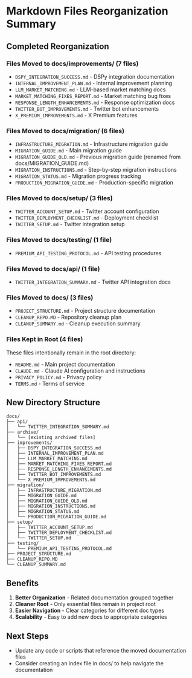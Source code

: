 # Markdown Files Reorganization Summary

## Completed Reorganization

### Files Moved to docs/improvements/ (7 files)
- `DSPY_INTEGRATION_SUCCESS.md` - DSPy integration documentation
- `INTERNAL_IMPROVEMENT_PLAN.md` - Internal improvement planning
- `LLM_MARKET_MATCHING.md` - LLM-based market matching docs
- `MARKET_MATCHING_FIXES_REPORT.md` - Market matching bug fixes
- `RESPONSE_LENGTH_ENHANCEMENTS.md` - Response optimization docs
- `TWITTER_BOT_IMPROVEMENTS.md` - Twitter bot enhancements
- `X_PREMIUM_IMPROVEMENTS.md` - X Premium features

### Files Moved to docs/migration/ (6 files)
- `INFRASTRUCTURE_MIGRATION.md` - Infrastructure migration guide
- `MIGRATION_GUIDE.md` - Main migration guide
- `MIGRATION_GUIDE_OLD.md` - Previous migration guide (renamed from docs/MIGRATION_GUIDE.md)
- `MIGRATION_INSTRUCTIONS.md` - Step-by-step migration instructions
- `MIGRATION_STATUS.md` - Migration progress tracking
- `PRODUCTION_MIGRATION_GUIDE.md` - Production-specific migration

### Files Moved to docs/setup/ (3 files)
- `TWITTER_ACCOUNT_SETUP.md` - Twitter account configuration
- `TWITTER_DEPLOYMENT_CHECKLIST.md` - Deployment checklist
- `TWITTER_SETUP.md` - Twitter integration setup

### Files Moved to docs/testing/ (1 file)
- `PREMIUM_API_TESTING_PROTOCOL.md` - API testing procedures

### Files Moved to docs/api/ (1 file)
- `TWITTER_INTEGRATION_SUMMARY.md` - Twitter API integration docs

### Files Moved to docs/ (3 files)
- `PROJECT_STRUCTURE.md` - Project structure documentation
- `CLEANUP_REPO.MD` - Repository cleanup plan
- `CLEANUP_SUMMARY.md` - Cleanup execution summary

### Files Kept in Root (4 files)
These files intentionally remain in the root directory:
- `README.md` - Main project documentation
- `CLAUDE.md` - Claude AI configuration and instructions
- `PRIVACY_POLICY.md` - Privacy policy
- `TERMS.md` - Terms of service

## New Directory Structure
```
docs/
├── api/
│   └── TWITTER_INTEGRATION_SUMMARY.md
├── archive/
│   └── [existing archived files]
├── improvements/
│   ├── DSPY_INTEGRATION_SUCCESS.md
│   ├── INTERNAL_IMPROVEMENT_PLAN.md
│   ├── LLM_MARKET_MATCHING.md
│   ├── MARKET_MATCHING_FIXES_REPORT.md
│   ├── RESPONSE_LENGTH_ENHANCEMENTS.md
│   ├── TWITTER_BOT_IMPROVEMENTS.md
│   └── X_PREMIUM_IMPROVEMENTS.md
├── migration/
│   ├── INFRASTRUCTURE_MIGRATION.md
│   ├── MIGRATION_GUIDE.md
│   ├── MIGRATION_GUIDE_OLD.md
│   ├── MIGRATION_INSTRUCTIONS.md
│   ├── MIGRATION_STATUS.md
│   └── PRODUCTION_MIGRATION_GUIDE.md
├── setup/
│   ├── TWITTER_ACCOUNT_SETUP.md
│   ├── TWITTER_DEPLOYMENT_CHECKLIST.md
│   └── TWITTER_SETUP.md
├── testing/
│   └── PREMIUM_API_TESTING_PROTOCOL.md
├── PROJECT_STRUCTURE.md
├── CLEANUP_REPO.MD
└── CLEANUP_SUMMARY.md
```

## Benefits
1. **Better Organization** - Related documentation grouped together
2. **Cleaner Root** - Only essential files remain in project root
3. **Easier Navigation** - Clear categories for different doc types
4. **Scalability** - Easy to add new docs to appropriate categories

## Next Steps
- Update any code or scripts that reference the moved documentation files
- Consider creating an index file in docs/ to help navigate the documentation